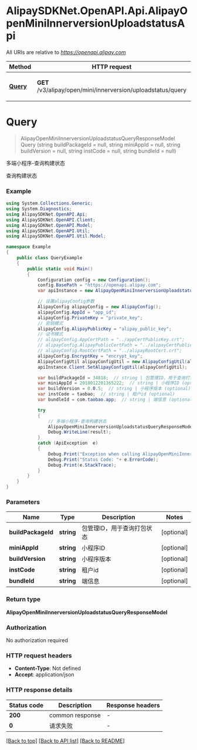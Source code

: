 # AlipaySDKNet.OpenAPI.Api.AlipayOpenMiniInnerversionUploadstatusApi

All URIs are relative to *https://openapi.alipay.com*

Method | HTTP request | Description
------------- | ------------- | -------------
[**Query**](AlipayOpenMiniInnerversionUploadstatusApi.md#query) | **GET** /v3/alipay/open/mini/innerversion/uploadstatus/query | 多端小程序-查询构建状态


<a name="query"></a>
# **Query**
> AlipayOpenMiniInnerversionUploadstatusQueryResponseModel Query (string buildPackageId = null, string miniAppId = null, string buildVersion = null, string instCode = null, string bundleId = null)

多端小程序-查询构建状态

查询构建状态

### Example
```csharp
using System.Collections.Generic;
using System.Diagnostics;
using AlipaySDKNet.OpenAPI.Api;
using AlipaySDKNet.OpenAPI.Client;
using AlipaySDKNet.OpenAPI.Model;
using AlipaySDKNet.OpenAPI.Util;
using AlipaySDKNet.OpenAPI.Util.Model;

namespace Example
{
    public class QueryExample
    {
        public static void Main()
        {
            Configuration config = new Configuration();
            config.BasePath = "https://openapi.alipay.com";
            var apiInstance = new AlipayOpenMiniInnerversionUploadstatusApi(config);

            // 设置alipayConfig参数
            AlipayConfig alipayConfig = new AlipayConfig();
            alipayConfig.AppId = "app_id";
            alipayConfig.PrivateKey = "private_key";
            // 密钥模式
            alipayConfig.AlipayPublicKey = "alipay_public_key";
            // 证书模式
            // alipayConfig.AppCertPath = "../appCertPublicKey.crt";
            // alipayConfig.AlipayPublicCertPath = "../alipayCertPublicKey_RSA2.crt";
            // alipayConfig.RootCertPath = "../alipayRootCert.crt";
            alipayConfig.EncryptKey = "encrypt_key";
            AlipayConfigUtil alipayConfigUtil = new AlipayConfigUtil(alipayConfig);
            apiInstance.Client.SetAlipayConfigUtil(alipayConfigUtil);

            var buildPackageId = 34818;  // string | 包管理ID，用于查询打包状态 (optional) 
            var miniAppId = 2018012201365222;  // string | 小程序ID (optional) 
            var buildVersion = 0.0.5;  // string | 小程序版本 (optional) 
            var instCode = taobao;  // string | 租户id (optional) 
            var bundleId = com.taobao.app;  // string | 端信息 (optional) 

            try
            {
                // 多端小程序-查询构建状态
                AlipayOpenMiniInnerversionUploadstatusQueryResponseModel result = apiInstance.Query(buildPackageId, miniAppId, buildVersion, instCode, bundleId);
                Debug.WriteLine(result);
            }
            catch (ApiException  e)
            {
                Debug.Print("Exception when calling AlipayOpenMiniInnerversionUploadstatusApi.Query: " + e.Message );
                Debug.Print("Status Code: "+ e.ErrorCode);
                Debug.Print(e.StackTrace);
            }
        }
    }
}
```

### Parameters

Name | Type | Description  | Notes
------------- | ------------- | ------------- | -------------
 **buildPackageId** | **string**| 包管理ID，用于查询打包状态 | [optional] 
 **miniAppId** | **string**| 小程序ID | [optional] 
 **buildVersion** | **string**| 小程序版本 | [optional] 
 **instCode** | **string**| 租户id | [optional] 
 **bundleId** | **string**| 端信息 | [optional] 

### Return type

**AlipayOpenMiniInnerversionUploadstatusQueryResponseModel**

### Authorization

No authorization required

### HTTP request headers

 - **Content-Type**: Not defined
 - **Accept**: application/json


### HTTP response details
| Status code | Description | Response headers |
|-------------|-------------|------------------|
| **200** | common response |  -  |
| **0** | 请求失败 |  -  |

[[Back to top]](#) [[Back to API list]](../README.md#documentation-for-api-endpoints) [[Back to README]](../README.md)

